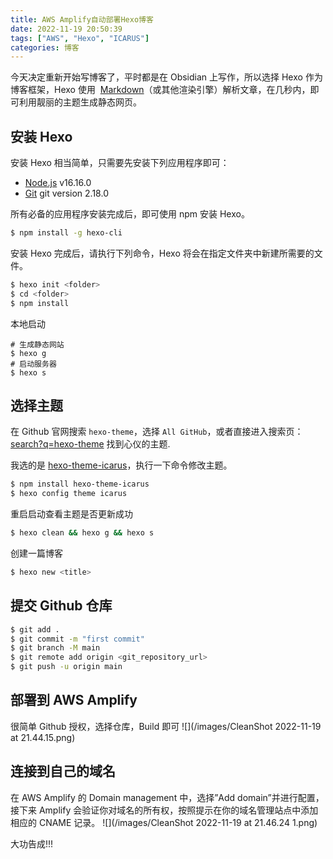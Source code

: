 ```yaml
---
title: AWS Amplify自动部署Hexo博客
date: 2022-11-19 20:50:39
tags: ["AWS", "Hexo", "ICARUS"]
categories: 博客
---
```


今天决定重新开始写博客了，平时都是在 Obsidian 上写作，所以选择 Hexo 作为博客框架，Hexo 使用  [Markdown](http://daringfireball.net/projects/markdown/)（或其他渲染引擎）解析文章，在几秒内，即可利用靓丽的主题生成静态网页。

## 安装 Hexo

安装 Hexo 相当简单，只需要先安装下列应用程序即可：

- [Node.js](http://nodejs.org/) v16.16.0
- [Git](http://git-scm.com/) git version 2.18.0

所有必备的应用程序安装完成后，即可使用 npm 安装 Hexo。

```bash
$ npm install -g hexo-cli
```

安装 Hexo 完成后，请执行下列命令，Hexo 将会在指定文件夹中新建所需要的文件。

```bash
$ hexo init <folder>
$ cd <folder>
$ npm install
```

本地启动

```shell
# 生成静态网站
$ hexo g
# 启动服务器
$ hexo s
```

## 选择主题

在 Github 官网搜索 `hexo-theme`，选择 `All GitHub`，或者直接进入搜索页：[search?q=hexo-theme](https://github.com/search?q=hexo-theme) 找到心仪的主题.

我选的是 [hexo-theme-icarus](https://github.com/ppoffice/hexo-theme-icarus)，执行一下命令修改主题。

```bash
$ npm install hexo-theme-icarus
$ hexo config theme icarus
```

重启启动查看主题是否更新成功

```bash
$ hexo clean && hexo g && hexo s
```

创建一篇博客

```bash
$ hexo new <title>
```

## 提交 Github 仓库

```bash
$ git add .
$ git commit -m "first commit"
$ git branch -M main
$ git remote add origin <git_repository_url>
$ git push -u origin main
```

## 部署到 AWS Amplify

很简单 Github 授权，选择仓库，Build 即可
![](/images/CleanShot 2022-11-19 at 21.44.15.png)

## 连接到自己的域名

在 AWS Amplify 的 Domain management 中，选择”Add domain”并进行配置，接下来 Amplify 会验证你对域名的所有权，按照提示在你的域名管理站点中添加相应的 CNAME 记录。
![](/images/CleanShot 2022-11-19 at 21.46.24 1.png)

大功告成!!!
